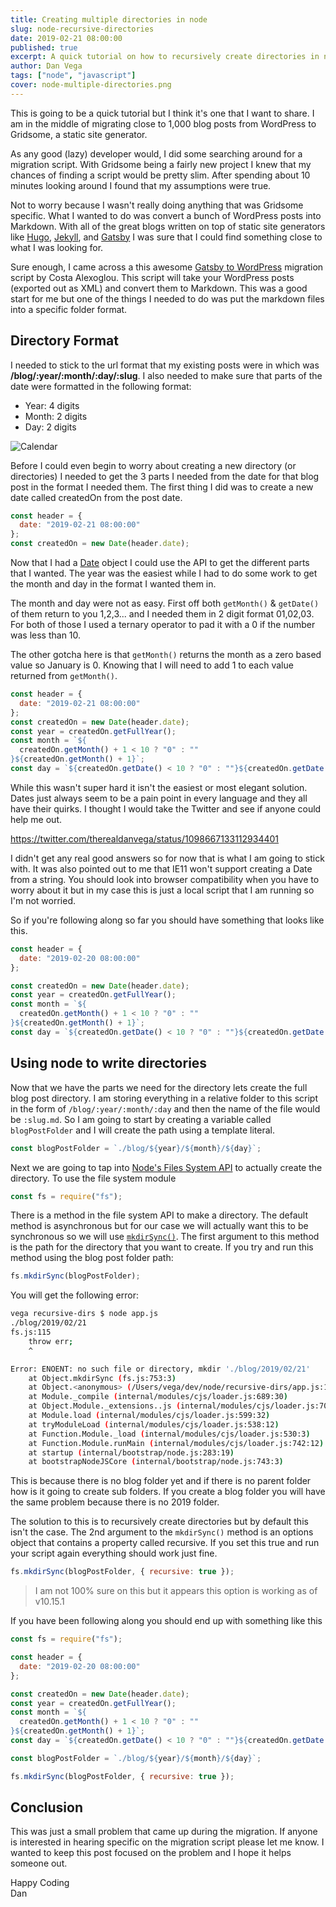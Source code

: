 ```yaml
---
title: Creating multiple directories in node
slug: node-recursive-directories
date: 2019-02-21 08:00:00
published: true
excerpt: A quick tutorial on how to recursively create directories in node.
author: Dan Vega
tags: ["node", "javascript"]
cover: node-multiple-directories.png
---
```


This is going to be a quick tutorial but I think it's one that I want to share. I am in the middle of migrating close to 1,000 blog posts from WordPress to Gridsome, a static site generator.

As any good (lazy) developer would, I did some searching around for a migration script. With Gridsome being a fairly new project I knew that my chances of finding a script would be pretty slim. After spending about 10 minutes looking around I found that my assumptions were true.

Not to worry because I wasn't really doing anything that was Gridsome specific. What I wanted to do was convert a bunch of WordPress posts into Markdown. With all of the great blogs written on top of static site generators like [Hugo](https://gohugo.io/), [Jekyll](https://jekyllrb.com/), and [Gatsby](https://www.gatsbyjs.org/) I was sure that I could find something close to what I was looking for.

Sure enough, I came across a this awesome [Gatsby to WordPress](https://github.com/konsalex/gatsby-wordpress-migrate) migration script by Costa Alexoglou. This script will take your WordPress posts (exported out as XML) and convert them to Markdown. This was a good start for me but one of the things I needed to do was put the markdown files into a specific folder format.

## Directory Format

I needed to stick to the url format that my existing posts were in which was **/blog/:year/:month/:day/:slug**. I also needed to make sure that parts of the date were formatted in the following format:

- Year: 4 digits
- Month: 2 digits
- Day: 2 digits

![Calendar](./undraw_calendar_dutt.png)

Before I could even begin to worry about creating a new directory (or directories) I needed to get the 3 parts I needed from the date for that blog post in the format I needed them. The first thing I did was to create a new date called createdOn from the post date.

```javascript
const header = {
  date: "2019-02-21 08:00:00"
};
const createdOn = new Date(header.date);
```

Now that I had a [Date](https://developer.mozilla.org/en-US/docs/Web/JavaScript/Reference/Global_Objects/Date) object I could use the API to get the different parts that I wanted. The year was the easiest while I had to do some work to get the month and day in the format I wanted them in.

The month and day were not as easy. First off both `getMonth()` & `getDate()` of them return to you 1,2,3... and I needed them in 2 digit format 01,02,03. For both of those I used a ternary operator to pad it with a 0 if the number was less than 10.

The other gotcha here is that `getMonth()` returns the month as a zero based value so January is 0. Knowing that I will need to add 1 to each value returned from `getMonth()`.

```javascript
const header = {
  date: "2019-02-21 08:00:00"
};
const createdOn = new Date(header.date);
const year = createdOn.getFullYear();
const month = `${
  createdOn.getMonth() + 1 < 10 ? "0" : ""
}${createdOn.getMonth() + 1}`;
const day = `${createdOn.getDate() < 10 ? "0" : ""}${createdOn.getDate()}`;
```

While this wasn't super hard it isn't the easiest or most elegant solution. Dates just always seem to be a pain point in every language and they all have their quirks. I thought I would take the Twitter and see if anyone could help me out.

https://twitter.com/therealdanvega/status/1098667133112934401

I didn't get any real good answers so for now that is what I am going to stick with. It was also pointed out to me that IE11 won't support creating a Date from a string. You should look into browser compatibility when you have to worry about it but in my case this is just a local script that I am running so I'm not worried.

So if you're following along so far you should have something that looks like this.

```javascript
const header = {
  date: "2019-02-20 08:00:00"
};

const createdOn = new Date(header.date);
const year = createdOn.getFullYear();
const month = `${
  createdOn.getMonth() + 1 < 10 ? "0" : ""
}${createdOn.getMonth() + 1}`;
const day = `${createdOn.getDate() < 10 ? "0" : ""}${createdOn.getDate()}`;
```

## Using node to write directories

Now that we have the parts we need for the directory lets create the full blog post directory. I am storing everything in a relative folder to this script in the form of `/blog/:year/:month/:day` and then the name of the file would be `:slug.md`. So I am going to start by creating a variable called `blogPostFolder` and I will create the path using a template literal.

```javascript
const blogPostFolder = `./blog/${year}/${month}/${day}`;
```

Next we are going to tap into [Node's Files System API](https://nodejs.org/api/fs.html) to actually create the directory. To use the file system module

```javascript
const fs = require("fs");
```

There is a method in the file system API to make a directory. The default method is asynchronous but for our case we will actually want this to be synchronous so we will use [`mkdirSync()`](https://nodejs.org/api/fs.html#fs_fs_mkdirsync_path_options). The first argument to this method is the path for the directory that you want to create. If you try and run this method using the blog post folder path:

```javascript
fs.mkdirSync(blogPostFolder);
```

You will get the following error:

```bash
vega recursive-dirs $ node app.js
./blog/2019/02/21
fs.js:115
    throw err;
    ^

Error: ENOENT: no such file or directory, mkdir './blog/2019/02/21'
    at Object.mkdirSync (fs.js:753:3)
    at Object.<anonymous> (/Users/vega/dev/node/recursive-dirs/app.js:16:4)
    at Module._compile (internal/modules/cjs/loader.js:689:30)
    at Object.Module._extensions..js (internal/modules/cjs/loader.js:700:10)
    at Module.load (internal/modules/cjs/loader.js:599:32)
    at tryModuleLoad (internal/modules/cjs/loader.js:538:12)
    at Function.Module._load (internal/modules/cjs/loader.js:530:3)
    at Function.Module.runMain (internal/modules/cjs/loader.js:742:12)
    at startup (internal/bootstrap/node.js:283:19)
    at bootstrapNodeJSCore (internal/bootstrap/node.js:743:3)
```

This is because there is no blog folder yet and if there is no parent folder how is it going to create sub folders. If you create a blog folder you will have the same problem because there is no 2019 folder.

The solution to this is to recursively create directories but by default this isn't the case. The 2nd argument to the `mkdirSync()` method is an options object that contains a property called recursive. If you set this true and run your script again everything should work just fine.

```javascript
fs.mkdirSync(blogPostFolder, { recursive: true });
```

> I am not 100% sure on this but it appears this option is working as of v10.15.1

If you have been following along you should end up with something like this

```javascript
const fs = require("fs");

const header = {
  date: "2019-02-20 08:00:00"
};

const createdOn = new Date(header.date);
const year = createdOn.getFullYear();
const month = `${
  createdOn.getMonth() + 1 < 10 ? "0" : ""
}${createdOn.getMonth() + 1}`;
const day = `${createdOn.getDate() < 10 ? "0" : ""}${createdOn.getDate()}`;

const blogPostFolder = `./blog/${year}/${month}/${day}`;

fs.mkdirSync(blogPostFolder, { recursive: true });
```

## Conclusion

This was just a small problem that came up during the migration. If anyone is interested in hearing specific on the migration script please let me know. I wanted to keep this post focused on the problem and I hope it helps someone out.

Happy Coding<br/>
Dan
